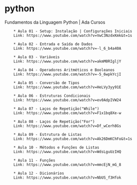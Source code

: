 # python
Fundamentos da Linguagem Python | Ada Cursos

        * Aula 01 - Setup: Instalação | Configurações Iniciais
		Link: https://www.youtube.com/watch?v=VwC3NzdxKmk&t=1s

		* Aula 02 - Entrada e Saída de Dados
		Link: https://www.youtube.com/watch?v=-l_6_b4a40A

		* Aula 03 - Variáveis 
		Link: https://www.youtube.com/watch?v=akmM0RIgljY

		* Aula 04 - Operadores Aritméticos e Booleanos
		Link: https://www.youtube.com/watch?v=-5_6wpkYcjI

		* Aula 05 - Conversão de Tipos
		Link: https://www.youtube.com/watch?v=HeLVy3yy91E

		* Aula 06 - Estruturas Condicionais
		Link: https://www.youtube.com/watch?v=ev0AdpIVW24

		* Aula 07 - Laços de Repetição("While")
		Link: https://www.youtube.com/watch?v=F1x1bq8Xe-w
		
		* Aula 08 - Laços de Repetição("For")
		Link: https://www.youtube.com/watch?v=Df_wCerh8Gs

		* Aula 09 - Estrutura de Listas
		Link: https://www.youtube.com/watch?v=Ak26DmKChFo&t=1s

		* Aula 10 - Métodos e Funções de Listas
		Link: https://www.youtube.com/watch?v=WdsLguUzIHQ

		* Aula 11 - Funções
		Link: https://www.youtube.com/watch?v=mmcEjN_mG_8

		* Aula 12 - Dicionários
		Link: https://www.youtube.com/watch?v=NbUS_f3Hfok

